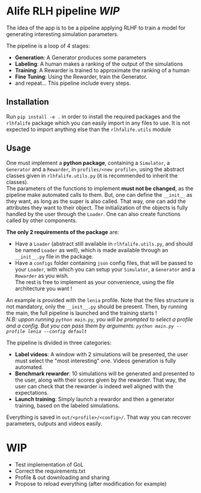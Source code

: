 # Alife RLH pipeline _WIP_
The idea of the app is to be a pipeline applying RLHF to train a model for generating interesting simulation parameters.

The pipeline is a loop of 4 stages:
- **Generation**: A Generator produces some parameters
- **Labeling**: A human makes a ranking of the output of the simulations
- **Training**: A Rewarder is trained to approximate the ranking of a human
- **Fine Tuning**: Using the Rewarder, train the Generator.
- and repeat...
This pipeline include every steps.  

## Installation
Run `pip install -e .` in order to install the required packages and the `rlhfalife` package which you can easily import in any files to use. It is not expected to import anything else than the `rlhfalife.utils` module

## Usage
One must implement a **python package**, containing a `Simulator`, a `Generator` and a `Rewarder`, in `profiles/<new profile>`, using the abstract classes given in `rlhfalife.utils.py` (it is recommended to inherit the classes).  
The parameters of the functions to implement **must not be changed**, as the pipeline make automated calls to them. But, one can define the `__init__` as they want, as long as the super is also called. That way, one can add the attributes they want to their object. The initialization of the objects is fully handled by the user through the `Loader`. One can also create functions called by other components.   

**The only 2 requirements of the package** are: 
- Have a `Loader` (abstract still available in `rlhfalife.utils.py`, and should be named `Loader` as well), which is made available through an `__init__.py` file in the package.  
- Have a `configs` folder containing `json` config files, that will be passed to your `Loader`, with which you can setup your `Simulator`, a `Generator` and a `Rewarder` as you wish.     
The rest is free to implement as your convenience, using the file architecture you want !

An example is provided with the `lenia` profile. Note that the files structure is not mandatory, only the `__init__.py` should be present.
Then, by running the main, the full pipeline is launched and the training starts !  
*N.B: uppon running `python main.py`, you will be prompted to select a profile and a config. But you can pass them by arguments: `python main.py --profile lenia --config default`* 


The pipeline is divided in three categories:
- **Label videos**: A window with 2 simulations will be presented, the user must select the "most interesting" one. Videos generation is fully automated.
- **Benchmark rewarder**: 10 simulations will be generated and presented to the user, along with their scores given by the rewarder. That way, the user can check that the rewarder is indeed well aligned with the expectations.
- **Launch training**: Simply launch a rewardor and then a generator training, based on the labeled simulations.

Everything is saved in `out/<profile>/<config>/`. That way you can recover parameters, outputs and videos easily.

# WIP
- Test implementation of GoL
- Correct the requirements.txt
- Profile & out downloading and sharing
- Propose to reload everything (after modification for example)